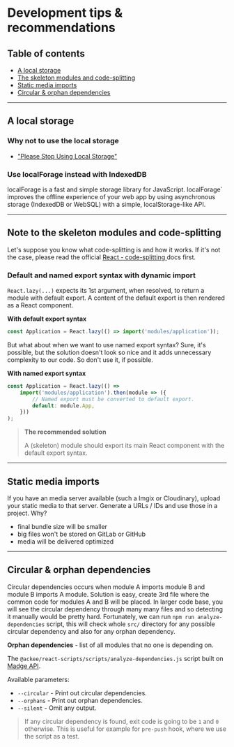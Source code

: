# Development tips & recommendations

## Table of contents

-   [A local storage](#local-storage)
-   [The skeleton modules and code-splitting](#code-splitting)
-   [Static media imports](#media-imports)
-   [Circular & orphan dependencies](#circular-dependencies)

---

## <a name="local-storage"></a> A local storage

### Why not to use the local storage

-   ["Please Stop Using Local Storage"](https://www.rdegges.com/2018/please-stop-using-local-storage/)

### Use localForage instead with IndexedDB

localForage is a fast and simple storage library for JavaScript. localForage` improves the offline experience of your web app by using asynchronous storage (IndexedDB or WebSQL) with a simple, localStorage-like API.

---

## <a name="code-splitting"></a> Note to the skeleton modules and code-splitting

Let's suppose you know what code-splitting is and how it works. If it's not the case, please read the official [React - code-splitting ](https://reactjs.org/docs/code-splitting.html) docs first.

### Default and named export syntax with dynamic import

`React.lazy(...)` expects its 1st argument, when resolved, to return a module with default export. A content of the default export is then rendered as a React component.

**With default export syntax**

```js
const Application = React.lazy(() => import('modules/application'));
```

But what about when we want to use named export syntax? Sure, it's possible, but the solution doesn't look so nice and it adds unnecessary complexity to our code. So don't use it, if possible.

**With named export syntax**

```js
const Application = React.lazy(() =>
    import('modules/application').then(module => ({
        // Named export must be converted to default export.
        default: module.App,
    }))
);
```

> **The recommended solution**
>
> A (skeleton) module should export its main React component with the default export syntax.

---

## <a name="media-imports"></a> Static media imports

If you have an media server available (such a Imgix or Cloudinary), upload your static media to that server. Generate a URLs / IDs and use those in a project. Why?

-   final bundle size will be smaller
-   big files won't be stored on GitLab or GitHub
-   media will be delivered optimized

---

## <a name="circular-dependencies"></a> Circular & orphan dependencies

Circular dependencies occurs when module A imports module B and module B imports A module. Solution is easy, create 3rd file where the common code for modules A and B will be placed.
In larger code base, you will see the circular dependency through many many files and so detecting it manually would be pretty hard. Fortunately, we can run `npm run analyze-dependencies` script, this will check whole `src/` directory for any possible circular dependency and also for any orphan dependency.

**Orphan dependencies** - list of all modules that no one is depending on.

The `@ackee/react-scripts/scripts/analyze-dependencies.js` script built on [Madge API](https://www.npmjs.com/package/madge).

Available parameters:

-   `--circular` - Print out circular dependencies.
-   `--orphans` - Print out orphan dependencies.
-   `--silent` - Omit any output.

> If any circular dependency is found, exit code is going to be `1` and `0` otherwise. This is useful for example for `pre-push` hook, where we use the script as a test.

